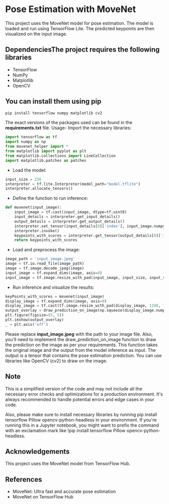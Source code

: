 
# Pose Estimation with MoveNet

This project uses the MoveNet model for pose estimation. The model is loaded and run using TensorFlow Lite. The predicted keypoints are then visualized on the input image.

## DependenciesThe project requires the following libraries

- TensorFlow
- NumPy
- Matplotlib
- OpenCV

## You can install them using pip

```bash
pip install tensorflow numpy matplotlib cv2
```

The exact versions of the packages used can be found in the **requirements.txt** file.
Usage- Import the necessary libraries:

```python
import tensorflow as tf
import numpy as np
from movenet_helper import *
from matplotlib import pyplot as plt
from matplotlib.collections import LineCollection
import matplotlib.patches as patches
```

- Load the model:

```python
input_size = 256
interpreter = tf.lite.Interpreter(model_path="model.tflite")
interpreter.allocate_tensors()
```

- Define the function to run inference:

```python
def movenet(input_image):
    input_image = tf.cast(input_image, dtype=tf.uint8)
    input_details = interpreter.get_input_details()
    output_details = interpreter.get_output_details()
    interpreter.set_tensor(input_details[0]['index'], input_image.numpy())
    interpreter.invoke()
    keypoints_with_scores = interpreter.get_tensor(output_details[0]['index'])
    return keypoints_with_scores
```

- Load and preprocess the image:

```python
image_path = 'input_image.jpeg'
image = tf.io.read_file(image_path)
image = tf.image.decode_jpeg(image)
input_image = tf.expand_dims(image, axis=0)
input_image = tf.image.resize_with_pad(input_image, input_size, input_size)
```

- Run inference and visualize the results:

```python
keyPoints_with_scores = movenet(input_image)
display_image = tf.expand_dims(image, axis=0)
display_image = tf.cast(tf.image.resize_with_pad(display_image, 1280, 1280), dtype=tf.int32)
output_overlay = draw_prediction_on_image(np.squeeze(display_image.numpy(), axis=0), keyPoints_with_scores)
plt.figure(figsize=(5, 5))
plt.imshow(output_overlay)
_ = plt.axis('off')
```

Please replace **input_image.jpeg** with the path to your image file. Also, you'll need to implement the draw_prediction_on_image function to draw the prediction on the image as per your requirements. This function takes the original image and the output from the model inference as input. The output is a tensor that contains the pose estimation prediction. You can use libraries like OpenCV (cv2) to draw on the image.

## Note

This is a simplified version of the code and may not include all the necessary error checks and optimizations for a production environment. It's always recommended to handle potential errors and edge cases in your code.

Also, please make sure to install necessary libraries by running pip install tensorflow Pillow opencv-python-headless in your environment. If you're running this in a Jupyter notebook, you might want to prefix the command with an exclamation mark like !pip install tensorflow Pillow opencv-python-headless.

## Acknowledgements

This project uses the MoveNet model from TensorFlow Hub.

## References

- MoveNet: Ultra fast and accurate pose estimation
- MoveNet on TensorFlow Hub
